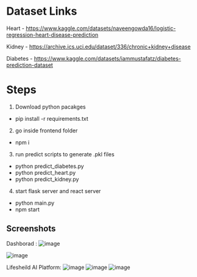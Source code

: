 # Dataset Links

Heart - https://www.kaggle.com/datasets/naveengowda16/logistic-regression-heart-disease-prediction

Kidney - https://archive.ics.uci.edu/dataset/336/chronic+kidney+disease

Diabetes - https://www.kaggle.com/datasets/iammustafatz/diabetes-prediction-dataset

# Steps

1) Download python pacakges
- pip install -r requirements.txt

2) go inside frontend folder
- npm i 

3) run predict scripts to generate .pkl files
- python predict_diabetes.py
- python predict_heart.py
- python predict_kidney.py
  
4) start flask server and react server
- python main.py
- npm start


## Screenshots
Dashborad :
![image](https://github.com/user-attachments/assets/5c9e7179-60c1-4484-ae7c-0bc4dbc56aaf)

![image](https://github.com/user-attachments/assets/73740dad-2ae6-4b5e-9a07-835b35448576)

Lifesheild AI Platform:
![image](https://github.com/user-attachments/assets/6f6f701c-aca3-4131-ad42-4d29acd5bdc9)
![image](https://github.com/user-attachments/assets/897af3ab-69cd-4e00-a60b-02a24812fb75)
![image](https://github.com/user-attachments/assets/f16519fc-66e4-4053-9dfb-7cf4def67d0c)




